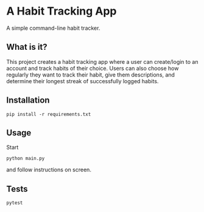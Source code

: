 # A Habit Tracking App

A simple command-line habit tracker.

## What is it?

This project creates a habit tracking app where a user can create/login to an account and
track habits of their choice. Users can also choose how regularly they want to track 
their habit, give them descriptions, and determine their longest streak of successfully 
logged habits.

## Installation

```shell
pip install -r requirements.txt
```

## Usage

Start

```shell
python main.py
```

and follow instructions on screen.

## Tests

```shell
pytest
```